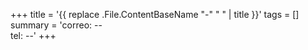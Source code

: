 +++
title = '{{ replace .File.ContentBaseName "-" " " | title }}'
tags = []
summary = 'correo: -- <br> tel: --'
+++
